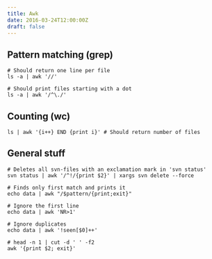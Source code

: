 ```yaml
---
title: Awk
date: 2016-03-24T12:00:00Z
draft: false
---
```

## Pattern matching (grep)

    # Should return one line per file
    ls -a | awk '//'

    # Should print files starting with a dot
    ls -a | awk '/^\./'

## Counting (wc)

    ls | awk '{i++} END {print i}' # Should return number of files

## General stuff

    # Deletes all svn-files with an exclamation mark in 'svn status'
    svn status | awk '/^!/{print $2}' | xargs svn delete --force

    # Finds only first match and prints it
    echo data | awk "/$pattern/{print;exit}"

    # Ignore the first line
    echo data | awk 'NR>1'

    # Ignore duplicates
    echo data | awk '!seen[$0]++'
    
    # head -n 1 | cut -d ' ' -f2
    awk '{print $2; exit}'

